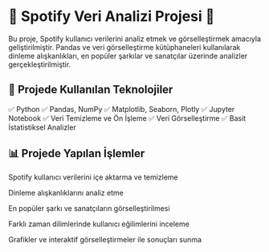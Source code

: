 # 🎵 Spotify Veri Analizi Projesi 🎵

Bu proje, Spotify kullanıcı verilerini analiz etmek ve görselleştirmek amacıyla geliştirilmiştir. Pandas ve veri görselleştirme kütüphaneleri kullanılarak dinleme alışkanlıkları, en popüler şarkılar ve sanatçılar üzerinde analizler gerçekleştirilmiştir.

## 📌 Projede Kullanılan Teknolojiler

✅ Python
✅ Pandas, NumPy
✅ Matplotlib, Seaborn, Plotly
✅ Jupyter Notebook
✅ Veri Temizleme ve Ön İşleme
✅ Veri Görselleştirme
✅ Basit İstatistiksel Analizler

## 📊 Projede Yapılan İşlemler

Spotify kullanıcı verilerini içe aktarma ve temizleme

Dinleme alışkanlıklarını analiz etme

En popüler şarkı ve sanatçıların görselleştirilmesi

Farklı zaman dilimlerinde kullanıcı eğilimlerini inceleme

Grafikler ve interaktif görselleştirmeler ile sonuçları sunma
